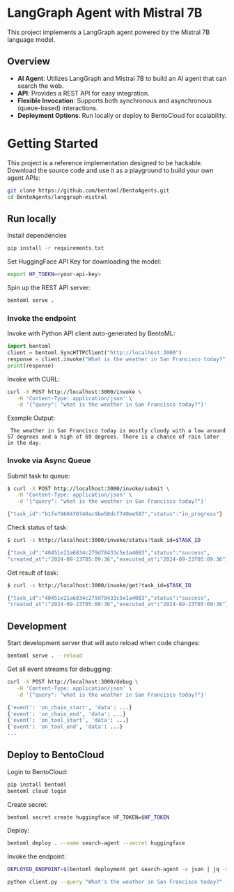 # LangGraph Agent with Mistral 7B

This project implements a LangGraph agent powered by the Mistral 7B language model. 

## Overview

- **AI Agent**: Utilizes LangGraph and Mistral 7B to build an AI agent that can search the web.
- **API**: Provides a REST API for easy integration.
- **Flexible Invocation**: Supports both synchronous and asynchronous (queue-based) interactions.
- **Deployment Options**: Run locally or deploy to BentoCloud for scalability.

# Getting Started

This project is a reference implementation designed to be hackable. Download the source code and use it as a playground to build your own agent APIs:

```bash
git clone https://github.com/bentoml/BentoAgents.git
cd BentoAgents/langgraph-mistral
```

## Run locally

Install dependencies
```bash
pip install -r requirements.txt
```

Set HuggingFace API Key for downloading the model:
```bash
export HF_TOEKN=<your-api-key>
```

Spin up the REST API server:
```bash
bentoml serve .
```

### Invoke the endpoint

Invoke with Python API client auto-generated by BentoML:
```python
import bentoml
client = bentoml.SyncHTTPClient("http://localhost:3000")
response = client.invoke("What is the weather in San Francisco today?")
print(response)
```

Invoke with CURL:
```bash
curl -X POST http://localhost:3000/invoke \
   -H 'Content-Type: application/json' \
   -d '{"query": "what is the weather in San Francisco today?"}'
```

Example Output:
```
 The weather in San Francisco today is mostly cloudy with a low around 57 degrees and a high of 69 degrees. There is a chance of rain later in the day.
 ```

### Invoke via Async Queue

Submit task to queue:
```bash
$ curl -X POST http://localhost:3000/invoke/submit \
   -H 'Content-Type: application/json' \
   -d '{"query": "what is the weather in San Francisco today?"}'

{"task_id":"b1fe7960470740ac9be58dcf740ee587","status":"in_progress"}
```

Check status of task:
```bash
$ curl -s http://localhost:3000/invoke/status?task_id=$TASK_ID

{"task_id":"40451e21a6834c279d78433c5e1a4083","status":"success",
"created_at":"2024-09-23T05:09:36","executed_at":"2024-09-23T05:09:36"}      
```

Get result of task:
```bash
$ curl -s http://localhost:3000/invoke/get?task_id=$TASK_ID

{"task_id":"40451e21a6834c279d78433c5e1a4083","status":"success",
"created_at":"2024-09-23T05:09:36","executed_at":"2024-09-23T05:09:36"}      
```

## Development

Start development server that will auto reload when code changes:
```bash
bentoml serve . --reload
```

Get all event streams for debugging:
```bash
curl -X POST http://localhost:3000/debug \
   -H 'Content-Type: application/json' \
   -d '{"query": "what is the weather in San Francisco today?"}'

{'event': 'on_chain_start', 'data': ...}
{'event': 'on_chain_end', 'data': ...}
{'event': 'on_tool_start', 'data': ...}
{'event': 'on_tool_end', 'data': ...}
...
```
## Deploy to BentoCloud

Login to BentoCloud:
```bash
pip install bentoml
bentoml cloud login
```

Create secret:
```bash
bentoml secret create huggingface HF_TOKEN=$HF_TOKEN
```

Deploy:

```bash
bentoml deploy . --name search-agent --secret huggingface
```

Invoke the endpoint:
```bash
DEPLOYED_ENDPOINT=$(bentoml deployment get search-agent -o json | jq -r ".endpoint_urls[0]")

python client.py --query "What's the weather in San Francisco today?" --url $DEPLOYED_ENDPOINT
```
